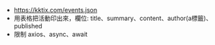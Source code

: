 - https://kktix.com/events.json
- 用表格把活動印出來，欄位: title、summary、content、author(a標籤)、published
- 限制 axios、async、await